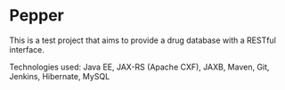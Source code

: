 Pepper
======

This is a test project that aims to provide a drug database with a RESTful interface.

Technologies used: Java EE, JAX-RS (Apache CXF), JAXB, Maven, Git, Jenkins, Hibernate, MySQL


